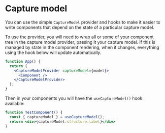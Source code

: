 # Capture model
You can use the simple `CaptureModel` provider and hooks to make it easier to write components that depend on the state of a particular capture model.

To use the provider, you will need to wrap all or some of your component tree in the capture model provider, passing it your capture model. If this is managed by state in the component rendering, when it changes, everything using the hook below will update automatically.

```jsx
function App() {
  return (
    <CaptureModelProvider captureModel={model}>
      <Component />
    </CaptureModelProvider>
  );
}
```  

Then in your components you will have the `useCaptureModel()` hook available:

```jsx
function TestComponent() {
  const { captureModel } = useCaptureModel();
  return <div>{captureModel.structure.label}</div>
}
```
